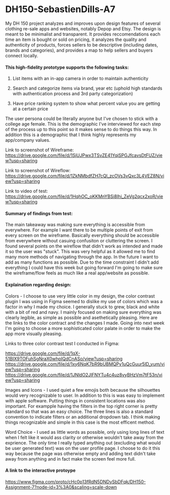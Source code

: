 # DH150-SebastienDills-A7
My DH 150 project analyzes and improves upon design features of several clothing re-sale apps and websites, notably Depop and Etsy. The design is meant to be minimalist and transparent. It provides reccomendations each time an item is bought or sold on pricing, it analyzes the quality and authenticity of products, forces sellers to be descriptive (including dates, brands and categories), and provides a map to help sellers and buyers connect locally. 

#### This high-fidelity prototype supports the following tasks:

1) List items with an in-app camera in order to maintain authenticity

2) Search and categorize items via brand, year etc (uphold high standards with authentication process and 3rd party categorization)

3) Have price ranking system to show what percent value you are getting at a certain price

The user persona could be literally anyone but I've chosen to stick with a college age female. This is the demographic I've interviewed for each step of the process up to this point so it makes sense to do things this way. In addition this is a demographic that I think highly represents my app/company values. 

Link to screenshot of Wireframe:
https://drive.google.com/file/d/1SjUJPwx3TSvZE41YqiSPGJfcavsDtFUZ/view?usp=sharing

Link to screenshot of Wireflow:
https://drive.google.com/file/d/1ZkNMbdfZH7cQl_zcOVs3vQxc3L4VEZ8N/view?usp=sharing

Link to video of test:
https://drive.google.com/file/d/1HqhOC_oKKMnYBSi8lhi_ZeVg2qcx2xoR/view?usp=sharing

#### Summary of findings from test: 

The main takeaway was making sure everything is accessible from everywhere. For example I want there to be multiple points of exit from every screen on the wireframe. Basically everything should be accessible from everywhere without casuing confusiton or cluttering the screen. I found several points on the wireflow that didn't work as intended and made it so the user was "stuck". This was very helpful as it allowed me to find many more methods of navigating through the app. In the future I want to add as many functions as possible. Due to the time constraint I didn't add everything I could have this week but going forward I'm going to make sure the wireframe/flow feels as much like a real app/website as possible. 

#### Explaination regarding design: 

Colors - I choose to use very little color in my design, the color contrast plugin I was using in Figma seemed to dislike my use of colors which was a factor in why I made my choice. I generally stuck to grew, black and white with a bit of red and navy. I mainly focused on making sure everything was clearly legible, as simple as possible and asethetically pleasing. Here are the links to the color contract and the changes I made. Going into next week I'm going to choose a more sophisticated color palate in order to make the app more visually pleasing. 

Links to three color contrast test I conducted in Figma:

https://drive.google.com/file/d/1qX-51BIX9TOFuhSgNraX0whpIQdCnASo/view?usp=sharing
https://drive.google.com/file/d/1xy6NqK7bR9bUBMQPv1uQcGuur5lD_vum/view?usp=sharing
https://drive.google.com/file/d/1JNldO2JlFNYTu4c4uz8vyBHzVm7tF53n/view?usp=sharing

Images and Icons - I used quiet a few emojis both because the silhouettes would very recognizable to user. In addition to this is was easy to implement with apple software. Putting things in consistent locations was also important. For exampple having the filters in the top right corner is pretty standard so that was an easy choice. The three lines is also a standard convention to indicate filters or an additional dropdown tab. I think making things recognizable and simple in this case is the most efficent method. 

Word Choice - I used as little words as possible, only using long lines of text when I felt like it would ass clarity or otherwise wouldn't take away from the exprience. The only time I really typed anything out (excluding what would be user generated text) was on the user profile page. I choose to do it this way because the page was otherwise empty and adding text didn't take away from anything and in fact make the screen feel more full. 

#### A link to the interactive protoype

https://www.figma.com/proto/cHc0p13fRdN5DNDySbDFqk/DH150-Assignment-7?node-id=3%3A0&scaling=scale-down



